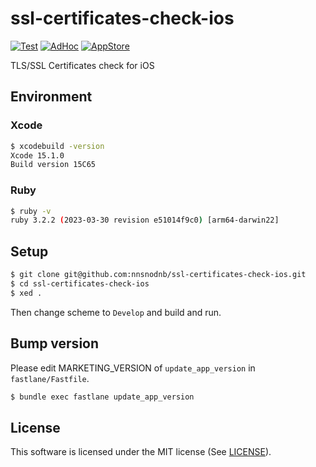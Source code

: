 # ssl-certificates-check-ios

[![Test](https://github.com/nnsnodnb/ssl-certificates-check-ios/actions/workflows/test.yml/badge.svg)](https://github.com/nnsnodnb/ssl-certificates-check-ios/actions/workflows/test.yml)
[![AdHoc](https://github.com/nnsnodnb/ssl-certificates-check-ios/actions/workflows/adhoc.yml/badge.svg)](https://github.com/nnsnodnb/ssl-certificates-check-ios/actions/workflows/adhoc.yml)
[![AppStore](https://github.com/nnsnodnb/ssl-certificates-check-ios/actions/workflows/appstore.yml/badge.svg)](https://github.com/nnsnodnb/ssl-certificates-check-ios/actions/workflows/appstore.yml)

TLS/SSL Certificates check for iOS

## Environment

### Xcode

```bash
$ xcodebuild -version
Xcode 15.1.0
Build version 15C65
```

### Ruby

```bash
$ ruby -v
ruby 3.2.2 (2023-03-30 revision e51014f9c0) [arm64-darwin22]
```

## Setup

```bash
$ git clone git@github.com:nnsnodnb/ssl-certificates-check-ios.git
$ cd ssl-certificates-check-ios
$ xed .
```

Then change scheme to `Develop` and build and run.

## Bump version

Please edit MARKETING_VERSION of `update_app_version` in `fastlane/Fastfile`.

```bash
$ bundle exec fastlane update_app_version
```

## License

This software is licensed under the MIT license (See [LICENSE](LICENSE)).
